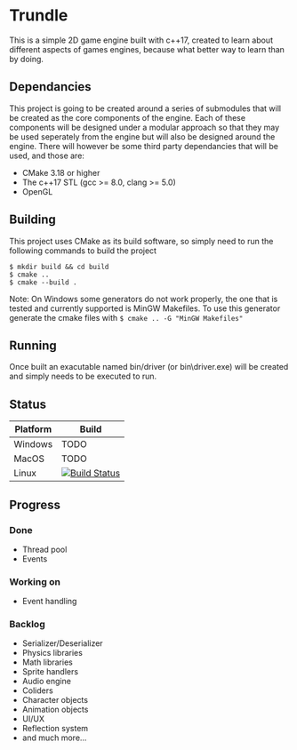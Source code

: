 # Trundle
This is a simple 2D game engine built with c++17, created to learn about different aspects of games engines, because what better way to learn than by doing.

## Dependancies
This project is going to be created around a series of submodules that will be created as the core components of the engine. Each of these components will be designed under a modular approach so that they may be used seperately from the engine but will also be designed around the engine.
There will however be some third party dependancies that will be used, and those are:
* CMake 3.18 or higher
* The c++17 STL (gcc >= 8.0, clang >= 5.0)
* OpenGL
<!--* One of Vulkan, DirectX12, and Metal
* One of OpenCL and Cuda
* TODO: Find something that can handle networking and something that can handle audio-->

## Building
This project uses CMake as its build software, so simply need to run the following commands to build the project
```
$ mkdir build && cd build
$ cmake ..
$ cmake --build .
```

Note: On Windows some generators do not work properly, the one that is tested and currently supported is MinGW Makefiles. To use this generator generate the cmake files with `$ cmake .. -G "MinGW Makefiles"`

## Running
Once built an exacutable named bin/driver (or bin\driver.exe) will be created and simply needs to be executed to run.

## Status
| Platform | Build |
| --- | --- |
| Windows | TODO |
| MacOS | TODO |
| Linux | [![Build Status](https://travis-ci.com/zacharyselk/Trundle.svg?branch=master)](https://travis-ci.com/zacharyselk/Trundle) |

## Progress
### Done
* Thread pool
* Events

### Working on
* Event handling

### Backlog
* Serializer/Deserializer
* Physics libraries
* Math libraries
* Sprite handlers
* Audio engine
* Coliders
* Character objects
* Animation objects
* UI/UX
* Reflection system
* and much more...
